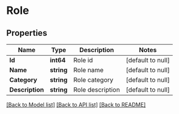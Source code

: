 # Role

## Properties
Name | Type | Description | Notes
------------ | ------------- | ------------- | -------------
**Id** | **int64** | Role id | [default to null]
**Name** | **string** | Role name | [default to null]
**Category** | **string** | Role category | [default to null]
**Description** | **string** | Role description | [default to null]

[[Back to Model list]](../README.md#documentation-for-models) [[Back to API list]](../README.md#documentation-for-api-endpoints) [[Back to README]](../README.md)


